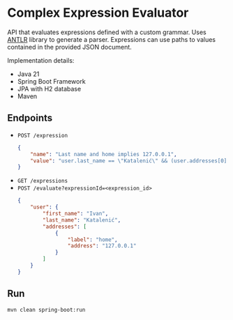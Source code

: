 # Complex Expression Evaluator

API that evaluates expressions defined with a custom grammar.
Uses [ANTLR](https://www.antlr.org/index.html) library to generate a parser.
Expressions can use paths to values contained in the provided JSON document.

Implementation details:
- Java 21
- Spring Boot Framework
- JPA with H2 database
- Maven

## Endpoints
- `POST /expression`
	```json
	{
		"name": "Last name and home implies 127.0.0.1",
		"value": "user.last_name == \"Katalenić\" && (user.addresses[0].label != \"home\" OR user.addresses[0].address == \"127.0.0.1\")"
	}
    ```
- `GET /expressions`
- `POST /evaluate?expressionId=<expression_id>`
	```json
	{
		"user": {
			"first_name": "Ivan",
			"last_name": "Katalenić",
			"addresses": [
				{
					"label": "home",
					"address": "127.0.0.1"
				}
			]
		}
	}
	```

## Run

```shell
mvn clean spring-boot:run
```
